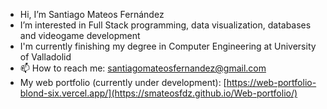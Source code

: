 - Hi, I’m Santiago Mateos Fernández
- I’m interested in Full Stack programming, data visualization, databases and videogame development
- I'm currently finishing my degree in Computer Engineering at University of Valladolid
- 📫 How to reach me: santiagomateosfernandez@gmail.com
- My web portfolio (currently under development): [https://web-portfolio-blond-six.vercel.app/](https://smateosfdz.github.io/Web-portfolio/)

<!---
snty181/snty181 is a ✨ special ✨ repository because its `README.md` (this file) appears on your GitHub profile.
You can click the Preview link to take a look at your changes.
--->
